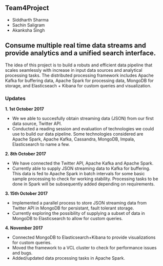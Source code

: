 ## Team4Project

- Siddharth Sharma
- Sachin Saligram
- Akanksha Singh

## Consume multiple real time data streams and provide analytics and a unified search interface.

The idea of this project is to build a robuts and efficient data pipeline that scales seamlessly with increase in input data sources and analytical processing tasks. The distributed processing framework includes Apache Kafka for buffering data, Apache Spark for processing data, MongoDB for storage, and Elasticseach + Kibana for custom queries and visualization.


### Updates

  __1. 1st October 2017__

  * We we able to succesfully obtain streaming data (JSON) from our first data source, Twitter API.
  * Conducted a reading session and evaluation of technologies we could use to build our data pipeline. Some technologies considered are Apache Spark, Apache Kafka, Cassandra, MongoDB, Impala, Elasticsearch to name a few.

  __2. 8th October 2017__

  * We have connected the Twitter API, Apache Kafka and Apache Spark.
  * Currently able to supply JSON streaming data to Kafka for buffering. This data is fed to Apache Spark in batch intervals for some basic sample processing to check for working stability. Processing tasks to be done in Spark will be subsequently added depending on requirements.

  __3. 15th October 2017__

  * Implemented a parallel process to store JSON streaming data from Twitter API in MongoDB for persistant, fault tolerant storage.
  * Currently exploring the possibility of supplying a subset of data in MongoDB to Elasticsearch to allow for custom queries.

  __4. November 2017__

  * Connected MongoDB to Elasticsearch+Kibana to provide visualizations for custom queries.
  * Moved the framework to a VCL cluster to check for performance issues and bugs.
  * Added/updated data processing tasks in Apache Spark.
  
